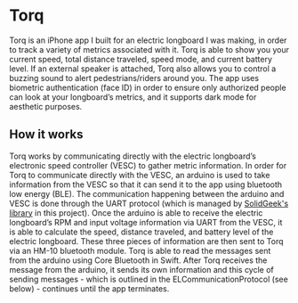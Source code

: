 # Torq
Torq is an iPhone app I built for an electric longboard I was making, in order to track a variety of metrics associated with it. Torq is able to show you your current speed, total distance traveled, speed mode, and current battery level. If an external speaker is attached, Torq also allows you to control a buzzing sound to alert pedestrians/riders around you. The app uses biometric authentication (face ID) in order to ensure only authorized people can look at your longboard’s metrics, and it supports dark mode for aesthetic purposes.

## How it works
Torq works by communicating directly with the electric longboard’s electronic speed controller (VESC) to gather metric information. In order for Torq to communicate directly with the VESC, an arduino is used to take information from the VESC so that it can send it to the app using bluetooth low energy (BLE). The communication happening between the arduino and VESC is done through the UART protocol (which is managed by [SolidGeek's library](https://github.com/SolidGeek/VescUart) in this project). Once the arduino is able to receive the electric longboard’s RPM and input voltage information via UART from the VESC, it is able to calculate the speed, distance traveled, and battery level of the electric longboard. These three pieces of information are then sent to Torq via an HM-10 bluetooth module. Torq is able to read the messages sent from the arduino using Core Bluetooth in Swift. After Torq receives the message from the arduino, it sends its own information and this cycle of sending messages - which is outlined in the ELCommunicationProtocol (see below) - continues until the app terminates. 
